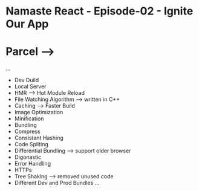 # Namaste React - Episode-02 - Ignite Our App

# Parcel -->
...
- Dev Duild
- Local Server
- HMR --> Hot Module Reload
- File Watching Algorithm --> written in C++
- Caching --> Faster Build
- Image Optimization
- Minification
- Bundling
- Compress
- Consistant Hashing
- Code Spliting
- Differential Bundling --> support older browser
- Digonastic
- Error Handling
- HTTPs
- Tree Shaking --> removed unused code
- Different Dev and Prod Bundles
...